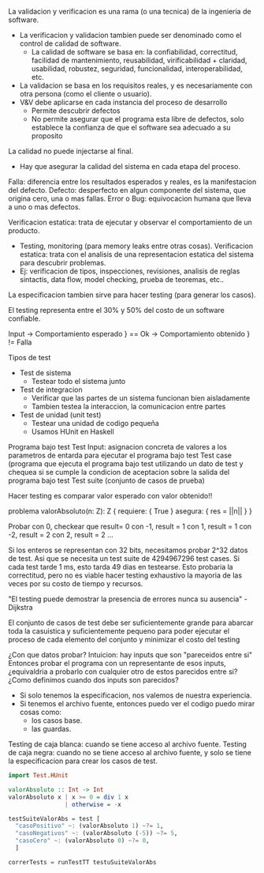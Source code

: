 La validacion y verificacion es una rama (o una tecnica) de la ingenieria de software.
- La verificacion y validacion tambien puede ser denominado como el control de calidad de software.
  - La calidad de software se basa en: la confiabilidad, correctitud, facilidad de mantenimiento, reusabilidad, virificabilidad + claridad, usabilidad, robustez, seguridad, funcionalidad, interoperabilidad, etc.
- La validacion se basa en los requisitos reales, y es necesariamente con otra persona (como el cliente o usuario).
- V&V debe aplicarse en cada instancia del proceso de desarrollo
  - Permite descubrir defectos
  - No permite asegurar que el programa esta libre de defectos, solo establece la confianza de que el software sea adecuado a su proposito

La calidad no puede injectarse al final.
- Hay que asegurar la calidad del sistema en cada etapa del proceso.

Falla: diferencia entre los resultados esperados y reales, es la manifestacion del defecto.
Defecto: desperfecto en algun componente del sistema, que origina cero, una o mas fallas.
Error o Bug: equivocacion humana que lleva a uno o mas defectos.

Verificacion estatica: trata de ejecutar y observar el comportamiento de un producto.
- Testing, monitoring (para memory leaks entre otras cosas).
Verificacion estatica: trata con el analisis de una representacion estatica del sistema para descubrir problemas.
- Ej: verificacion de tipos, inspecciones, revisiones, analisis de reglas sintactis, data flow, model checking, prueba de teoremas, etc..

La especificacion tambien sirve para hacer testing (para generar los casos).

El testing representa entre el 30% y 50% del costo de un software confiable.

Input -> Comportamiento esperado } == Ok
      -> Comportamiento obtenido } != Falla

Tipos de test
- Test de sistema
  - Testear todo el sistema junto
- Test de integracion
  - Verificar que las partes de un sistema funcionan bien aisladamente
  - Tambien testea la interaccion, la comunicacion entre partes
- Test de unidad (unit test)
  - Testear una unidad de codigo pequeña
  - Usamos HUnit en Haskell

Programa bajo test
Test Input: asignacion concreta de valores a los parametros de entarda para ejecutar el programa bajo test
Test case (programa que ejecuta el programa bajo test utilizando un dato de test y chequea si se cumple la condicion de aceptacion sobre la salida del programa bajo test
Test suite (conjunto de casos de prueba)

Hacer testing es comparar valor esperado con valor obtenido!!

problema valorAbsoluto(n: Z): Z {
  requiere: { True }
  asegura: { res = ||n|| }
}

Probar con 0, checkear que result= 0
con -1, result = 1
con 1, result = 1
con -2, result = 2
con 2, result = 2
...

Si los enteros se representan con 32 bits, necesitamos probar 2^32 datos de test.
Asi que se necesita un test suite de 4294967296 test cases.
Si cada test tarde 1 ms, esto tarda 49 dias en testearse.
Esto probaria la correctitud, pero no es viable hacer testing exhaustivo la mayoria de las veces por su costo de tiempo y recursos.

"El testing puede demostrar la presencia de errores nunca su ausencia" -Dijkstra

El conjunto de casos de test debe ser suficientemente grande para abarcar toda la casuistica y suficientemente pequeno para poder ejecutar el proceso de cada elemento del conjunto y minimizar el costo del testing

¿Con que datos probar?
Intuicion: hay inputs que son "pareceidos entre si"
Entonces probar el programa con un representante de esos inputs, ¿equivaldria a probarlo con cualquier otro de estos parecidos entre si?
¿Como definimos cuando dos inputs son parecidos?
- Si solo tenemos la especificacion, nos valemos de nuestra experiencia.
- Si tenemos el archivo fuente, entonces puedo ver el codigo puedo mirar cosas como:
  - los casos base.
  - las guardas.

Testing de caja blanca: cuando se tiene acceso al archivo fuente.
Testing de caja negra: cuando no se tiene acceso al archivo fuente, y solo se tiene la especificacion para crear los casos de test.

```hs
import Test.HUnit

valorAbsoluto :: Int -> Int
valorAbsoluto x | x >= 0 = div 1 x
                | otherwise = -x

testSuiteValorAbs = test [
  "casoPositivo" ~: (valorAbsoluto 1) ~?= 1,
  "casoNegativos" ~: (valorAbsoluto (-5)) ~?= 5,
  "casoCero" ~: (valorAbsoluto 0) ~?= 0,
  ]

correrTests = runTestTT testuSuiteValorAbs
```

